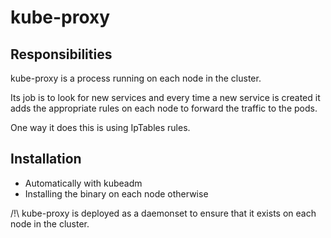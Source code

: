 # kube-proxy

## Responsibilities

kube-proxy is a process running on each node in the cluster.

Its job is to look for new services and every time a new service is created it adds the appropriate rules on each node to forward the traffic to the pods.

One way it does this is using IpTables rules.

## Installation

- Automatically with kubeadm
- Installing the binary on each node otherwise

/!\ kube-proxy is deployed as a daemonset to ensure that it exists on each node in the cluster.
